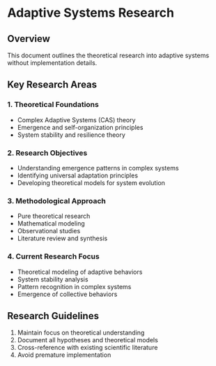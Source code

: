 # Adaptive Systems Research

## Overview
This document outlines the theoretical research into adaptive systems without implementation details.

## Key Research Areas

### 1. Theoretical Foundations
- Complex Adaptive Systems (CAS) theory
- Emergence and self-organization principles
- System stability and resilience theory

### 2. Research Objectives
- Understanding emergence patterns in complex systems
- Identifying universal adaptation principles
- Developing theoretical models for system evolution

### 3. Methodological Approach
- Pure theoretical research
- Mathematical modeling
- Observational studies
- Literature review and synthesis

### 4. Current Research Focus
- Theoretical modeling of adaptive behaviors
- System stability analysis
- Pattern recognition in complex systems
- Emergence of collective behaviors

## Research Guidelines
1. Maintain focus on theoretical understanding
2. Document all hypotheses and theoretical models
3. Cross-reference with existing scientific literature
4. Avoid premature implementation
